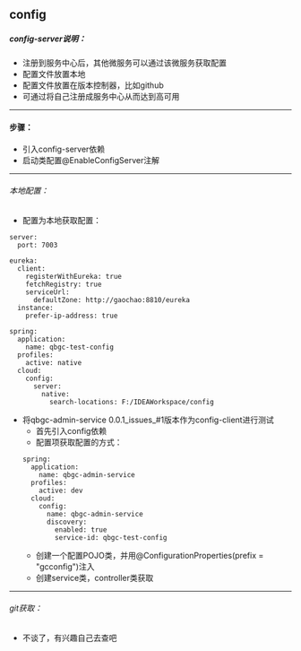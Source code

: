 ## config
##### config-server说明：
* 注册到服务中心后，其他微服务可以通过该微服务获取配置
* 配置文件放置本地
* 配置文件放置在版本控制器，比如github
* 可通过将自己注册成服务中心从而达到高可用
***
#### 步骤：
* 引入config-server依赖
* 启动类配置@EnableConfigServer注解
****
###### 本地配置：
* 配置为本地获取配置：
```
server:
  port: 7003

eureka:
  client:
    registerWithEureka: true
    fetchRegistry: true
    serviceUrl:
      defaultZone: http://gaochao:8810/eureka
  instance:
    prefer-ip-address: true

spring:
  application:
    name: qbgc-test-config
  profiles:
    active: native
  cloud:
    config:
      server:
        native:
          search-locations: F:/IDEAWorkspace/config
```
* 将qbgc-admin-service 0.0.1_issues_#1版本作为config-client进行测试
    * 首先引入config依赖
    * 配置项获取配置的方式：
    ```
    spring:
      application:
        name: qbgc-admin-service
      profiles:
        active: dev
      cloud:
        config:
          name: qbgc-admin-service
          discovery:
            enabled: true
            service-id: qbgc-test-config
    ```
    * 创建一个配置POJO类，并用@ConfigurationProperties(prefix = "gcconfig")注入
    * 创建service类，controller类获取
***
###### git获取：
* 不谈了，有兴趣自己去查吧
